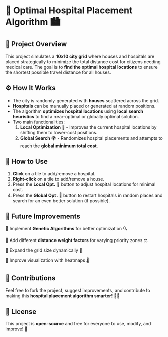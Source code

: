 # 🏥 Optimal Hospital Placement Algorithm 🏙️

## 📌 Project Overview
This project simulates a **10x10 city grid** where houses and hospitals are placed strategically to minimize the total distance cost for citizens needing medical care. The goal is to **find the optimal hospital locations** to ensure the shortest possible travel distance for all houses.

## ⚙️ How It Works
- The city is randomly generated with **houses** scattered across the grid.
- **Hospitals** can be manually placed or generated at random positions.
- The algorithm **optimizes hospital locations** using **local search heuristics** to find a near-optimal or globally optimal solution.
- Two main functionalities:
  1. **Local Optimization** 🔄 - Improves the current hospital locations by shifting them to lower-cost positions.
  2. **Global Search** 🌍 - Randomizes hospital placements and attempts to reach the **global minimum total cost**.

## 📒 How to Use
1. **Click** on a tile to add/remove a hospital.
2. **Right-click** on a tile to add/remove a house.
3. Press the **Local Opt.** 🔄 button to adjust hospital locations for minimal cost.
4. Press the **Global Opt.** 🚀 button to restart hospitals in random places and search for an even better solution (if possible).

## 🔬 Future Improvements
🚀 Implement **Genetic Algorithms** for better optimization 🔍

🚀 Add different **distance weight factors** for varying priority zones ⚖️

🚀 Expand the grid size dynamically 📏

🚀 Improve visualization with heatmaps 🌡️


## 🤝 Contributions
Feel free to fork the project, suggest improvements, and contribute to making this **hospital placement algorithm smarter**! 🏥💡

## 📜 License
This project is **open-source** and free for everyone to use, modify, and improve! 🎉
